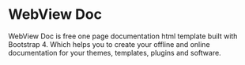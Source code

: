 # WebView Doc
WebView Doc is free one page documentation html template built with Bootstrap 4. Which helps you to create your offline and online documentation for your themes, templates, plugins and software.